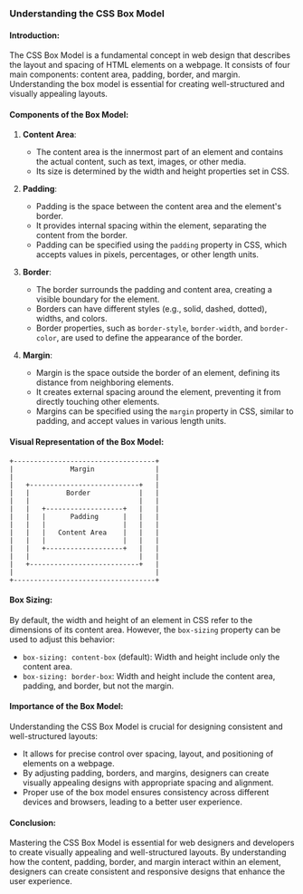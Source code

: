 ### Understanding the CSS Box Model

#### Introduction:
The CSS Box Model is a fundamental concept in web design that describes the layout and spacing of HTML elements on a webpage. It consists of four main components: content area, padding, border, and margin. Understanding the box model is essential for creating well-structured and visually appealing layouts.

#### Components of the Box Model:
1. **Content Area**:
   - The content area is the innermost part of an element and contains the actual content, such as text, images, or other media.
   - Its size is determined by the width and height properties set in CSS.

2. **Padding**:
   - Padding is the space between the content area and the element's border.
   - It provides internal spacing within the element, separating the content from the border.
   - Padding can be specified using the `padding` property in CSS, which accepts values in pixels, percentages, or other length units.

3. **Border**:
   - The border surrounds the padding and content area, creating a visible boundary for the element.
   - Borders can have different styles (e.g., solid, dashed, dotted), widths, and colors.
   - Border properties, such as `border-style`, `border-width`, and `border-color`, are used to define the appearance of the border.

4. **Margin**:
   - Margin is the space outside the border of an element, defining its distance from neighboring elements.
   - It creates external spacing around the element, preventing it from directly touching other elements.
   - Margins can be specified using the `margin` property in CSS, similar to padding, and accept values in various length units.

#### Visual Representation of the Box Model:
    
    +-----------------------------------+
    |              Margin               |
    |                                   |
    |   +---------------------------+   |
    |   |         Border            |   |
    |   |                           |   |
    |   |   +-------------------+   |   |
    |   |   |      Padding      |   |   |
    |   |   |                   |   |   |
    |   |   |   Content Area    |   |   |
    |   |   |                   |   |   |
    |   |   +-------------------+   |   |
    |   |                           |   |
    |   +---------------------------+   |
    |                                   |
    +-----------------------------------+


#### Box Sizing:
By default, the width and height of an element in CSS refer to the dimensions of its content area. However, the `box-sizing` property can be used to adjust this behavior:
- `box-sizing: content-box` (default): Width and height include only the content area.
- `box-sizing: border-box`: Width and height include the content area, padding, and border, but not the margin.

#### Importance of the Box Model:
Understanding the CSS Box Model is crucial for designing consistent and well-structured layouts:
- It allows for precise control over spacing, layout, and positioning of elements on a webpage.
- By adjusting padding, borders, and margins, designers can create visually appealing designs with appropriate spacing and alignment.
- Proper use of the box model ensures consistency across different devices and browsers, leading to a better user experience.

#### Conclusion:
Mastering the CSS Box Model is essential for web designers and developers to create visually appealing and well-structured layouts. By understanding how the content, padding, border, and margin interact within an element, designers can create consistent and responsive designs that enhance the user experience.
